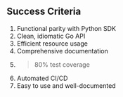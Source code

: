 ## Success Criteria

1. Functional parity with Python SDK
1. Clean, idiomatic Go API
1. Efficient resource usage
1. Comprehensive documentation
1. > 80% test coverage
1. Automated CI/CD
1. Easy to use and well-documented
